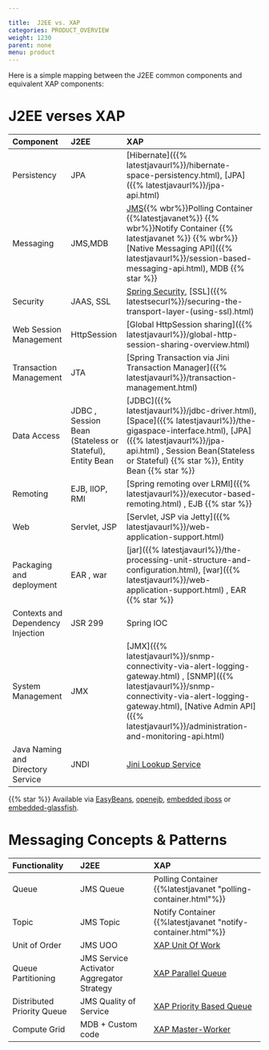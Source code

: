 ```yaml
---

title:  J2EE vs. XAP
categories: PRODUCT_OVERVIEW
weight: 1230
parent: none
menu: product
---
```




Here is a simple mapping between the J2EE common components and equivalent XAP components:

# J2EE verses XAP

|Component|J2EE|XAP|
|:--------|:---|:--|
|Persistency|JPA|[Hibernate]({{% latestjavaurl%}}/hibernate-space-persistency.html), [JPA]({{% latestjavaurl%}}/jpa-api.html)|
|Messaging|JMS,MDB|[JMS]({{%latestjavaurl%}}/messaging-support.html){{% wbr%}}Polling Container {{%latestjavanet%}} {{% wbr%}}Notify Container {{% latestjavanet %}} {{% wbr%}} [Native Messaging API]({{% latestjavaurl%}}/session-based-messaging-api.html), MDB {{%  star %}} |
|Security|JAAS, SSL|[Spring Security]({{%latestsecurl%}}/spring-security-bridge.html), [SSL]({{% latestsecurl%}}/securing-the-transport-layer-(using-ssl).html)|
|Web Session Management|HttpSession|[Global HttpSession sharing]({{% latestjavaurl%}}/global-http-session-sharing-overview.html)|
|Transaction Management|JTA|[Spring Transaction via Jini Transaction Manager]({{% latestjavaurl%}}/transaction-management.html)|
|Data Access|JDBC , Session Bean (Stateless or Stateful), Entity Bean|[JDBC]({{% latestjavaurl%}}/jdbc-driver.html), [Space]({{% latestjavaurl%}}/the-gigaspace-interface.html), [JPA]({{% latestjavaurl%}}/jpa-api.html) , Session Bean(Stateless or Stateful) {{%  star %}}, Entity Bean {{%  star %}}|
|Remoting|EJB, IIOP, RMI|[Spring remoting over LRMI]({{% latestjavaurl%}}/executor-based-remoting.html) , EJB {{%  star %}}|
|Web|Servlet, JSP | [Servlet, JSP via Jetty]({{% latestjavaurl%}}/web-application-support.html)|
|Packaging and deployment|EAR , war|[jar]({{% latestjavaurl%}}/the-processing-unit-structure-and-configuration.html), [war]({{% latestjavaurl%}}/web-application-support.html) , EAR {{%  star %}}|
|Contexts and Dependency Injection|JSR 299|Spring IOC|
|System Management|JMX|[JMX]({{% latestjavaurl%}}/snmp-connectivity-via-alert-logging-gateway.html) , [SNMP]({{% latestjavaurl%}}/snmp-connectivity-via-alert-logging-gateway.html), [Native Admin API]({{% latestjavaurl%}}/administration-and-monitoring-api.html)|
|Java Naming and Directory Service|JNDI|[Jini Lookup Service](./about-jini.html)|

{{%  star %}} Available via [EasyBeans](http://www.easybeans.net/xwiki/bin/view/Main/WebHome), [openejb](http://openejb.apache.org), [embedded jboss](http://docs.jboss.org/ejb3/embedded/embedded.html) or [embedded-glassfish](http://embedded-glassfish.java.net).

# Messaging Concepts & Patterns


|Functionality|J2EE|XAP|
|:------------|:---|:--|
|Queue|JMS Queue|Polling Container {{%latestjavanet "polling-container.html"%}}|
|Topic|JMS Topic|Notify Container  {{%latestjavanet "notify-container.html"%}}|
|Unit of Order|JMS UOO|[XAP Unit Of Work](/sbp/unit-of-work.html)|
|Queue Partitioning|JMS Service Activator Aggregator Strategy|[XAP Parallel Queue](/sbp/parallel-queue-pattern.html)|
|Distributed Priority Queue|JMS Quality of Service|[XAP Priority Based Queue](/sbp/priority-based-queue.html)|
|Compute Grid|MDB + Custom code|[XAP Master-Worker](/sbp/master-worker-pattern.html)|
